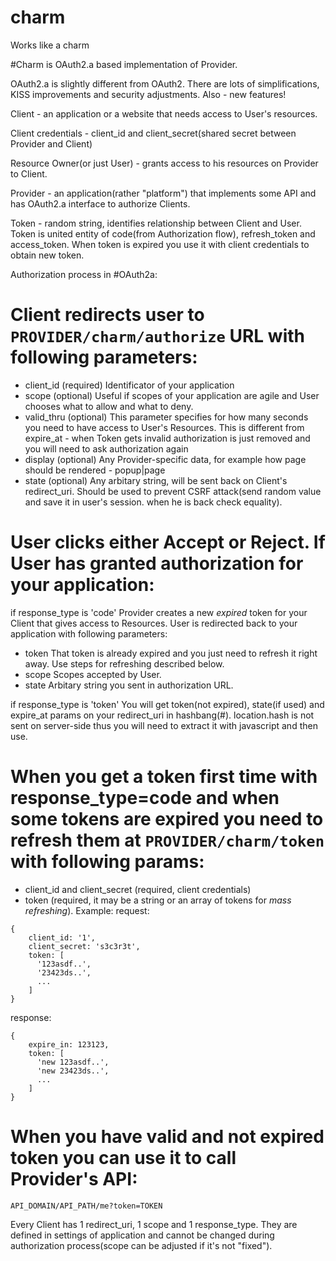 charm
=====
Works like a charm

#Charm is OAuth2.a based implementation of Provider.

OAuth2.a is slightly different from OAuth2. There are lots of simplifications, KISS improvements and security adjustments. Also - new features! 

Client - an application or a website that needs access to User's resources.

Client credentials - client_id and client_secret(shared secret between Provider and Client)

Resource Owner(or just User) - grants access to his resources on Provider to Client. 

Provider - an application(rather "platform") that implements some API and has OAuth2.a interface to authorize Clients.

Token - random string, identifies relationship between Client and User. Token is united entity of code(from Authorization flow), refresh_token and access_token. When token is expired you use it with client credentials to obtain new token.

Authorization process in #OAuth2a:

# Client redirects user to `PROVIDER/charm/authorize` URL with following parameters:
* client_id (required)
Identificator of your application
* scope (optional)
Useful if scopes of your application are agile and User chooses what to allow and what to deny.
* valid_thru (optional)
This parameter specifies for how many seconds you need to have access to User's Resources. This is different from expire_at - when Token gets invalid authorization is just removed and you will need to ask authorization again
* display (optional)
Any Provider-specific data, for example how page should be rendered - popup|page
* state (optional)
Any arbitary string, will be sent back on Client's redirect_uri. Should be used to prevent CSRF attack(send random value and save it in user's session. when he is back check equality).

# User clicks either Accept or Reject. If User has granted authorization for your application:
if response_type is 'code'
Provider creates a new _expired_ token for your Client that gives access to Resources. User is redirected back to your application with following parameters:
* token
That token is already expired and you just need to refresh it right away. Use steps for refreshing described below.
* scope
Scopes accepted by User.
* state
Arbitary string you sent in authorization URL.

if response_type is 'token'
You will get token(not expired), state(if used) and expire_at params on your redirect_uri in hashbang(#). location.hash is not sent on server-side thus you will need to extract it with javascript and then use.

# When you get a token first time with response_type=code and when some tokens are expired you need to refresh them at `PROVIDER/charm/token` with following params:
* client_id and client_secret (required, client credentials)
* token (required, it may be a string or an array of tokens for _mass refreshing_).
Example:
request:
```
{
	client_id: '1',
	client_secret: 's3c3r3t',
	token: [
	  '123asdf..',
	  '23423ds..',
	  ...
	]
}
```
response:
```
{
	expire_in: 123123,
	token: [
	  'new 123asdf..',
	  'new 23423ds..',
	  ...
	]
}
```

# When you have valid and not expired token you can use it to call Provider's API:
`API_DOMAIN/API_PATH/me?token=TOKEN`


Every Client has 1 redirect_uri, 1 scope and 1 response_type. They are defined in settings of application and cannot be changed during authorization process(scope can be adjusted if it's not "fixed"). 

